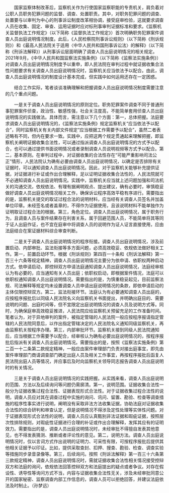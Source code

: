 　　国家监察体制改革后，监察机关作为行使国家监察职能的专责机关，肩负着对公职人员职务犯罪问题的监督、调查、处置职责。其中，对职务犯罪问题的调查、处置要与以审判为中心的刑事诉讼制度改革相协调，接受庭审检验，这就要求调查人员在收集、固定、审查、运用证据时应对标刑事审判证据标准和要求。《监察机关监督执法工作规定》（以下简称《监督执法工作规定》）首次明确职务犯罪案件调查人员出庭说明情况制度。此后，《人民检察院刑事诉讼规则》（以下简称《刑诉规则》）和《最高人民法院关于适用〈中华人民共和国刑事诉讼法〉的解释》（以下简称《刑诉法解释》）从刑事诉讼层面明确了调查人员出庭说明情况的相关规定。2021年9月，《中华人民共和国监察法实施条例》（以下简称《监察法实施条例》）对调查人员出庭说明情况制度予以重申，即人民法院在审判过程中就证据收集合法性问题要求有关调查人员出庭说明情况时，监察机关应当依法予以配合。由此，调查人员出庭说明情况的制度设计基本完成，但实践中如何运用还存在一定困惑。

　　结合工作实际，笔者谈谈准确理解和把握调查人员出庭说明情况制度需要注意的几个重点问题。

　　一是关于调查人员出庭说明情况的原则定位。职务犯罪案件调查不同于普通刑事犯罪案件侦查，政治性、敏感性强，社会关注度高，不能简单套用侦查人员出庭说明情况的实践做法。具体而言，需注意以下几个方面：第一，总体把握。法庭要求调查人员出庭说明情况的，《监察法实施条例》规定监察机关“应当依法予以配合”，同时监察机关有关内部文件规定“应当根据工作需要予以配合”，虽然二者表述略有不同，但内在要求一致。实践中，应把这两个规定贯通起来理解把握，即监察机关阐明证据收集合法性，可以通过指派调查人员出庭说明情况的方式予以配合，也可以通过提供书面说明情况或者录制调查人员说明视频等方式予以配合。第二，基本原则。在审判过程中，对证据收集的合法性存在“可能严重影响司法公正”情形，人民法院认为确有必要由调查人员出庭说明情况，以确定是否排除有关证据时，可以通知调查人员出庭说明情况。因此，对于监察机关能够补充提供证据，对证据进行补证或作出合理解释，足以证明证据收集合法性的，人民法院就可不必通知调查人员出庭说明情况。实践中，监察机关应当就上述问题加强和司法机关的沟通交流，依规依法、有理有据阐明观点、提出建议，确有必要时，审慎稳妥做好调查人员出庭说明情况相关工作，确保诉讼程序高效平稳有序进行。需要指出的是，监察机关提交的取证过程合法的说明材料，应当经有关调查人员签名并加盖单位印章。未经签名或者盖章的，不得作为证据使用，且该说明材料不能单独作为证明取证过程合法的根据。第三，角色定位。调查人员出庭说明情况，属于职务行为，且调查人员与案件结果存在利害关系，属于回避范围人员，不能简单将其等同于证人出庭作证，也不宜在庭审中将调查人员的说明作为证人证言直接使用，应由法庭结合在案证据材料综合审查判断。

　　二是关于调查人员出庭说明情况的程序衔接。调查人员出庭说明情况，涉及前置启动、内部审批、监法衔接等多方面问题，必须高效稳妥、依规依法做好相关工作。第一，前置启动环节。根据《刑诉规则》第四百一十条和《刑诉法解释》第一百三十六条等规定精神，调查人员出庭说明情况主要分为依申请、依职权两种启动方式。依申请启动，即控辩双方申请法庭通知调查人员出庭说明情况，法庭经审核认为有必要的，应当通知有关人员出庭；依职权启动，即根据案件情况，法庭可以依职权通知调查人员出庭说明情况。需要指出的是，为慎重稳妥起见，目前监察法规、司法解释等规定均未设置调查人员申请出庭说明情况的条款，即依申请启动的主体仅限控辩双方。第二，监法衔接环节。法庭认为有必要通知调查人员出庭的，应按程序报批后以同级人民法院名义向监察机关书面提出，并明确出庭目的、需要说明的问题、出庭时间等，但不宜限定出庭说明情况的调查人员及说明方式等。同时，为确保庭审高效稳妥推进，人民法院应给监察机关预留充足的工作准备时间。笔者认为，对于异地审判的案件，被指定管辖的人民法院一般应按程序报请指定管辖的人民法院同意后，以作出指定管辖决定的人民法院名义通知同级监察机关，再由监察机关按程序办理。第三，内部审批环节。监察机关接到同级人民法院通知后，应当根据工作需要予以配合，经审核认为确有必要出庭说明情况的，按程序报批后指派有关调查人员出庭说明情况。需要指出的是，按照《监察法实施条例》第二百一十二条第二款规定精神，一般应由案件审理部门负责对接出庭事宜，即先由案件审理部门商请调查部门确定出庭人员及相关工作事宜，再按程序报批后函复人民法院出庭人员等情况，并应事后及时向监察机关领导同志报告调查人员出庭说明时的有关情况。

　　三是关于调查人员出庭说明情况的实践把握。从实践来看，调查人员出庭说明的范围、方法以及后续询问等问题仍需廓清。第一，说明范围。证据收集合法性一般分为证据收集过程合法性、证据表现形式合法性。对于证据收集过程合法性的说明，调查人员应对其在调查过程中实施的询问、讯问、留置、勘验、检查等调查措施的程序性事实进行说明，阐明没有采取非法方法收集证据，协助法庭对证据收集合法性的综合研判和审查认定，但是说明情况不得涉及定性处理等实体性问题。对于证据表现形式合法性的说明，调查人员应认真甄别非法证据和瑕疵证据，按照层次性排除规则，对瑕疵性证据进行合理的补证或作出合理解释，发挥其应有的证明效力。需要指出的是，调查人员出庭说明情况时，未经审批不得擅自发表其他意见，也不得发表猜测、推断或者评论性的意见。第二，说明方法。调查人员出庭说明情况时，仅以言词方式作出说明的证明力、可采性有限，可按程序报批后提供其他相关证据予以印证。比如，提供采取查封、扣押、搜查、勘验、检查、调查实验等措施同步录音录像等。第三，后续询问。按照《刑诉法解释》第一百三十六条第三款规定精神，调查人员出庭说明情况时，需就证据收集合法性相关情况接受控辩双方和法庭的询问，依规依法回答控辩双方和法庭提出的疑点或者争议。对存在假设性、诱导性等询问方式不当，内容与证据收集合法性无关，涉及未经审批同意公开的国家秘密、监察调查内部工作信息的，调查人员可以拒绝回答，并建议法庭依法及时制止。（孙梦远）